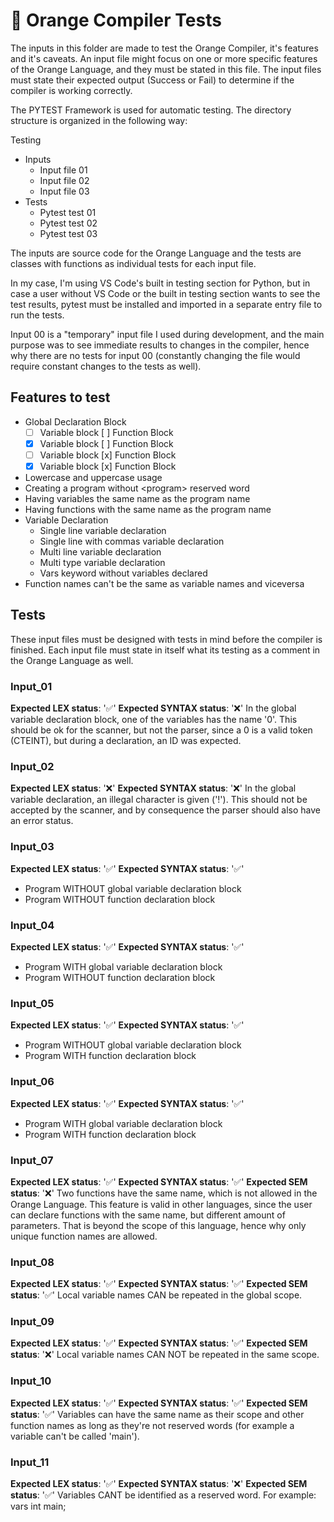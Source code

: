 # 🍊 Orange Compiler Tests

The inputs in this folder are made to test the Orange Compiler, it's features and it's caveats. An input file might focus on one or more specific features of the Orange Language, and they must be stated in this file. The input files must state their expected output (Success or Fail) to determine if the compiler is working correctly. 

The PYTEST Framework is used for automatic testing. The directory structure is organized in the following way:

Testing
- Inputs
    - Input file 01
    - Input file 02
    - Input file 03
- Tests
    - Pytest test 01
    - Pytest test 02
    - Pytest test 03

The inputs are source code for the Orange Language and the tests are classes with functions as individual tests for each input file.

In my case, I'm using VS Code's built in testing section for Python, but in case a user without VS Code or the built in testing section wants to see the test results, pytest must be installed and imported in a separate entry file to run the tests.

Input 00 is a "temporary" input file I used during development, and the main purpose was to see immediate results to changes in the compiler, hence why there are no tests for input 00 (constantly changing the file would require constant changes to the tests as well). 

## Features to test
- Global Declaration Block
    - [ ] Variable block [ ] Function Block
    - [x] Variable block [ ] Function Block
    - [ ] Variable block [x] Function Block
    - [x] Variable block [x] Function Block
- Lowercase and uppercase usage
- Creating a program without \<program\> reserved word
- Having variables the same name as the program name
- Having functions with the same name as the program name
- Variable Declaration
    - Single line variable declaration
    - Single line with commas variable declaration
    - Multi line variable declaration
    - Multi type variable declaration
    - Vars keyword without variables declared
- Function names can't be the same as variable names and viceversa

## Tests
These input files must be designed with tests in mind before the compiler is finished. Each input file must state in itself what its testing as a comment in the Orange Language as well.

### Input_01
__Expected LEX status__:    '✅'
__Expected SYNTAX status__: '❌'
In the global variable declaration block, one of the variables has the name '0'. This should be ok for the scanner, but not the parser, since a 0 is a valid token (CTEINT), but during a declaration, an ID was expected.

### Input_02
__Expected LEX status__:    '❌'
__Expected SYNTAX status__: '❌'
In the global variable declaration, an illegal character is given ('!'). This should not be accepted by the scanner, and by consequence the parser should also have an error status.

### Input_03
__Expected LEX status__:    '✅'
__Expected SYNTAX status__: '✅'
- Program WITHOUT global variable declaration block
- Program WITHOUT function declaration block

### Input_04
__Expected LEX status__:    '✅'
__Expected SYNTAX status__: '✅'
- Program WITH global variable declaration block
- Program WITHOUT function declaration block

### Input_05
__Expected LEX status__:    '✅'
__Expected SYNTAX status__: '✅'
- Program WITHOUT global variable declaration block
- Program WITH function declaration block

### Input_06
__Expected LEX status__:    '✅'
__Expected SYNTAX status__: '✅'
- Program WITH global variable declaration block
- Program WITH function declaration block

### Input_07
__Expected LEX status__:    '✅'
__Expected SYNTAX status__: '✅'
__Expected SEM status__: '❌'
Two functions have the same name, which is not allowed in the Orange Language. This feature is valid in other languages, since the user can declare functions with the same name, but different amount of parameters. That is beyond the scope of this language, hence why only unique function names are allowed.

### Input_08
__Expected LEX status__:    '✅'
__Expected SYNTAX status__: '✅'
__Expected SEM status__: '✅'
Local variable names CAN be repeated in the global scope.

### Input_09
__Expected LEX status__:    '✅'
__Expected SYNTAX status__: '✅'
__Expected SEM status__: '❌'
Local variable names CAN NOT be repeated in the same scope.

### Input_10
__Expected LEX status__:    '✅'
__Expected SYNTAX status__: '✅'
__Expected SEM status__: '✅'
Variables can have the same name as their scope and other function names as long as they're not reserved words (for example a variable can't be called 'main').

### Input_11
__Expected LEX status__:    '✅'
__Expected SYNTAX status__: '❌'
__Expected SEM status__: '✅'
Variables CANT be identified as a reserved word. For example: vars int main; 